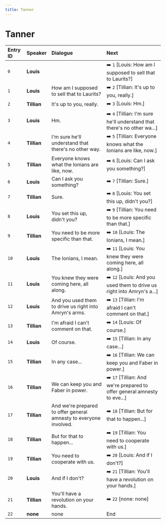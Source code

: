 ```yaml
---
title: Tanner
---
```


# Tanner


| Entry ID | Speaker | Dialogue | Next |
| :------- | :------ | :------- | :------------ |
| `0` | **Louis** |  | ➡️ `1` \[Louis: How am I supposed to sell that to Laurits?\] |
| `1` | **Louis** | How am I supposed to sell that to Laurits? | ➡️ `2` \[Tillian: It's up to you, really\.\] |
| `2` | **Tillian** | It's up to you, really\. | ➡️ `3` \[Louis: Hm\.\] |
| `3` | **Louis** | Hm\. | ➡️ `4` \[Tillian: I'm sure he'll understand that there's no other wa\.\.\.\] |
| `4` | **Tillian** | I'm sure he'll understand that there's no other way\. | ➡️ `5` \[Tillian: Everyone knows what the Ionians are like, now\.\] |
| `5` | **Tillian** | Everyone knows what the Ionians are like, now\. | ➡️ `6` \[Louis: Can I ask you something?\] |
| `6` | **Louis** | Can I ask you something? | ➡️ `7` \[Tillian: Sure\.\] |
| `7` | **Tillian** | Sure\. | ➡️ `8` \[Louis: You set this up, didn't you?\] |
| `8` | **Louis** | You set this up, didn't you? | ➡️ `9` \[Tillian: You need to be more specific than that\.\] |
| `9` | **Tillian** | You need to be more specific than that\. | ➡️ `10` \[Louis: The Ionians, I mean\.\] |
| `10` | **Louis** | The Ionians, I mean\. | ➡️ `11` \[Louis: You knew they were coming here, all along\.\] |
| `11` | **Louis** | You knew they were coming here, all along\. | ➡️ `12` \[Louis: And you used them to drive us right into Amryn's a\.\.\.\] |
| `12` | **Louis** | And you used them to drive us right into Amryn's arms\. | ➡️ `13` \[Tillian: I'm afraid I can't comment on that\.\] |
| `13` | **Tillian** | I'm afraid I can't comment on that\. | ➡️ `14` \[Louis: Of course\.\] |
| `14` | **Louis** | Of course\. | ➡️ `15` \[Tillian: In any case\.\.\.\] |
| `15` | **Tillian** | In any case\.\.\. | ➡️ `16` \[Tillian: We can keep you and Faber in power\.\] |
| `16` | **Tillian** | We can keep you and Faber in power\. | ➡️ `17` \[Tillian: And we're prepared to offer general amnesty to eve\.\.\.\] |
| `17` | **Tillian** | And we're prepared to offer general amnesty to everyone involved\. | ➡️ `18` \[Tillian: But for that to happen\.\.\.\] |
| `18` | **Tillian** | But for that to happen\.\.\. | ➡️ `19` \[Tillian: You need to cooperate with us\.\] |
| `19` | **Tillian** | You need to cooperate with us\. | ➡️ `20` \[Louis: And if I don't?\] |
| `20` | **Louis** | And if I don't? | ➡️ `21` \[Tillian: You'll have a revolution on your hands\.\] |
| `21` | **Tillian** | You'll have a revolution on your hands\. | ➡️ `22` \[none: none\] |
| `22` | **none** | none | End |
